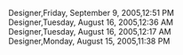 ﻿Designer,Friday, September 9, 2005,12:51 PM  Designer,Tuesday, August 16, 2005,12:36 AM  Designer,Tuesday, August 16, 2005,12:17 AM  Designer,Monday, August 15, 2005,11:38 PM